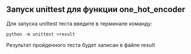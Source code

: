 ## Запуск unittest для функции one_hot_encoder


Для запуска unittest теста введите в терминале
команду:


```
python -m unittest >result
```

Результат пройденного теста будет записан в файле result

